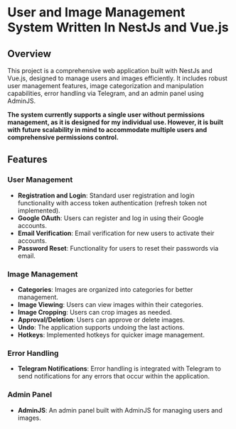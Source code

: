 <h1>User and Image Management System Written In NestJs and Vue.js </h1>

<h2>Overview</h2>
<p>This project is a comprehensive web application built with NestJs and Vue.js, designed to manage users and images efficiently. It includes robust user management features, image categorization and manipulation capabilities, error handling via Telegram, and an admin panel using AdminJS.</p>

<b>The system currently supports a single user without permissions management, as it is designed for my individual use. However, it is built with future scalability in mind to accommodate multiple users and comprehensive permissions control.</b>

<h2>Features</h2>

<h3>User Management</h3>
<ul>
    <li><strong>Registration and Login</strong>: Standard user registration and login functionality with access token authentication (refresh token not implemented).</li>
    <li><strong>Google OAuth</strong>: Users can register and log in using their Google accounts.</li>
    <li><strong>Email Verification</strong>: Email verification for new users to activate their accounts.</li>
    <li><strong>Password Reset</strong>: Functionality for users to reset their passwords via email.</li>
</ul>

<h3>Image Management</h3>
<ul>
    <li><strong>Categories</strong>: Images are organized into categories for better management.</li>
    <li><strong>Image Viewing</strong>: Users can view images within their categories.</li>
    <li><strong>Image Cropping</strong>: Users can crop images as needed.</li>
    <li><strong>Approval/Deletion</strong>: Users can approve or delete images.</li>
    <li><strong>Undo</strong>: The application supports undoing the last actions.</li>
    <li><strong>Hotkeys</strong>: Implemented hotkeys for quicker image management.</li>
</ul>

<h3>Error Handling</h3>
<ul>
    <li><strong>Telegram Notifications</strong>: Error handling is integrated with Telegram to send notifications for any errors that occur within the application.</li>
</ul>

<h3>Admin Panel</h3>
<ul>
    <li><strong>AdminJS</strong>: An admin panel built with AdminJS for managing users and images.</li>
</ul>
